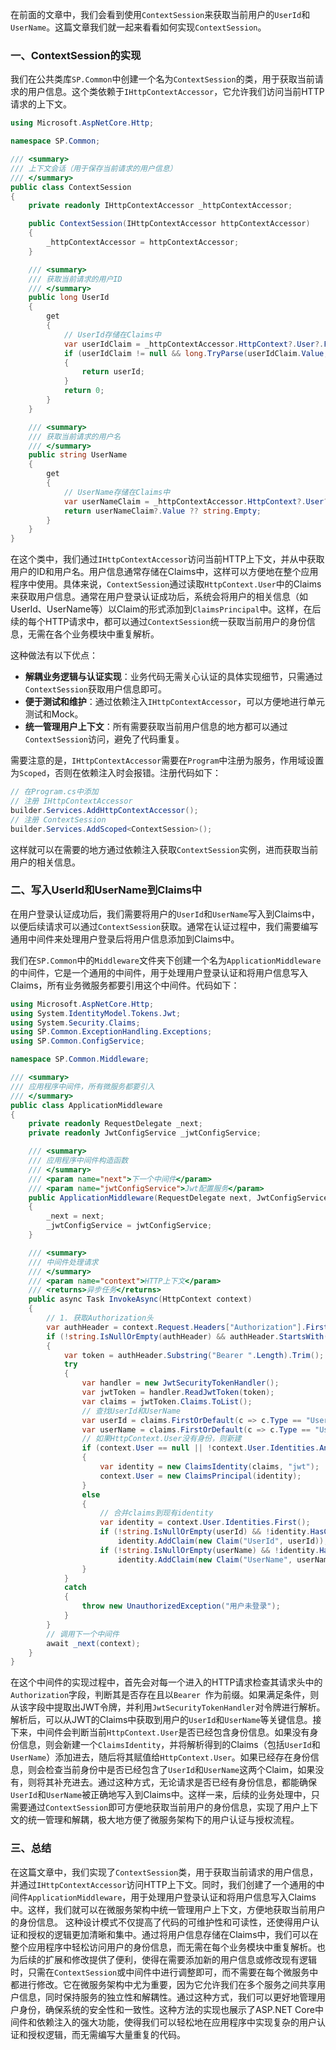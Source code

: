 在前面的文章中，我们会看到使用`ContextSession`来获取当前用户的`UserId`和`UserName`。这篇文章我们就一起来看看如何实现`ContextSession`。

### 一、ContextSession的实现
我们在公共类库`SP.Common`中创建一个名为`ContextSession`的类，用于获取当前请求的用户信息。这个类依赖于`IHttpContextAccessor`，它允许我们访问当前HTTP请求的上下文。

```csharp
using Microsoft.AspNetCore.Http;

namespace SP.Common;

/// <summary>
/// 上下文会话（用于保存当前请求的用户信息）
/// </summary>
public class ContextSession
{
    private readonly IHttpContextAccessor _httpContextAccessor;

    public ContextSession(IHttpContextAccessor httpContextAccessor)
    {
        _httpContextAccessor = httpContextAccessor;
    }

    /// <summary>
    /// 获取当前请求的用户ID
    /// </summary>
    public long UserId
    {
        get
        {
            // UserId存储在Claims中
            var userIdClaim = _httpContextAccessor.HttpContext?.User?.FindFirst("UserId");
            if (userIdClaim != null && long.TryParse(userIdClaim.Value, out var userId))
            {
                return userId;
            }
            return 0;
        }
    }

    /// <summary>
    /// 获取当前请求的用户名
    /// </summary>
    public string UserName
    {
        get
        {
            // UserName存储在Claims中
            var userNameClaim = _httpContextAccessor.HttpContext?.User?.FindFirst("UserName");
            return userNameClaim?.Value ?? string.Empty;
        }
    }
}
```
在这个类中，我们通过`IHttpContextAccessor`访问当前HTTP上下文，并从中获取用户的ID和用户名。用户信息通常存储在Claims中，这样可以方便地在整个应用程序中使用。具体来说，`ContextSession`通过读取`HttpContext.User`中的Claims来获取用户信息。通常在用户登录认证成功后，系统会将用户的相关信息（如UserId、UserName等）以Claim的形式添加到`ClaimsPrincipal`中。这样，在后续的每个HTTP请求中，都可以通过`ContextSession`统一获取当前用户的身份信息，无需在各个业务模块中重复解析。

这种做法有以下优点：

- **解耦业务逻辑与认证实现**：业务代码无需关心认证的具体实现细节，只需通过`ContextSession`获取用户信息即可。
- **便于测试和维护**：通过依赖注入`IHttpContextAccessor`，可以方便地进行单元测试和Mock。
- **统一管理用户上下文**：所有需要获取当前用户信息的地方都可以通过`ContextSession`访问，避免了代码重复。

需要注意的是，`IHttpContextAccessor`需要在`Program`中注册为服务，作用域设置为`Scoped`，否则在依赖注入时会报错。注册代码如下：

```csharp
// 在Program.cs中添加
// 注册 IHttpContextAccessor
builder.Services.AddHttpContextAccessor(); 
// 注册 ContextSession
builder.Services.AddScoped<ContextSession>(); 
```

这样就可以在需要的地方通过依赖注入获取`ContextSession`实例，进而获取当前用户的相关信息。

### 二、写入UserId和UserName到Claims中
在用户登录认证成功后，我们需要将用户的`UserId`和`UserName`写入到Claims中，以便后续请求可以通过`ContextSession`获取。通常在认证过程中，我们需要编写通用中间件来处理用户登录后将用户信息添加到Claims中。

我们在`SP.Common`中的`Middleware`文件夹下创建一个名为`ApplicationMiddleware`的中间件，它是一个通用的中间件，用于处理用户登录认证和将用户信息写入Claims，所有业务微服务都要引用这个中间件。代码如下：
```csharp
using Microsoft.AspNetCore.Http;
using System.IdentityModel.Tokens.Jwt;
using System.Security.Claims;
using SP.Common.ExceptionHandling.Exceptions;
using SP.Common.ConfigService;

namespace SP.Common.Middleware;

/// <summary>
/// 应用程序中间件，所有微服务都要引入
/// </summary>
public class ApplicationMiddleware
{
    private readonly RequestDelegate _next;
    private readonly JwtConfigService _jwtConfigService;

    /// <summary>
    /// 应用程序中间件构造函数
    /// </summary>
    /// <param name="next">下一个中间件</param>
    /// <param name="jwtConfigService">Jwt配置服务</param>
    public ApplicationMiddleware(RequestDelegate next, JwtConfigService jwtConfigService)
    {
        _next = next;
        _jwtConfigService = jwtConfigService;
    }

    /// <summary>
    /// 中间件处理请求
    /// </summary>
    /// <param name="context">HTTP上下文</param>
    /// <returns>异步任务</returns>
    public async Task InvokeAsync(HttpContext context)
    {
        // 1. 获取Authorization头
        var authHeader = context.Request.Headers["Authorization"].FirstOrDefault();
        if (!string.IsNullOrEmpty(authHeader) && authHeader.StartsWith("Bearer ", StringComparison.OrdinalIgnoreCase))
        {
            var token = authHeader.Substring("Bearer ".Length).Trim();
            try
            {
                var handler = new JwtSecurityTokenHandler();
                var jwtToken = handler.ReadJwtToken(token);
                var claims = jwtToken.Claims.ToList();
                // 查找UserId和UserName
                var userId = claims.FirstOrDefault(c => c.Type == "UserId")?.Value;
                var userName = claims.FirstOrDefault(c => c.Type == "UserName")?.Value;
                // 如果HttpContext.User没有身份，则新建
                if (context.User == null || !context.User.Identities.Any())
                {
                    var identity = new ClaimsIdentity(claims, "jwt");
                    context.User = new ClaimsPrincipal(identity);
                }
                else
                {
                    // 合并claims到现有identity
                    var identity = context.User.Identities.First();
                    if (!string.IsNullOrEmpty(userId) && !identity.HasClaim(c => c.Type == "UserId"))
                        identity.AddClaim(new Claim("UserId", userId));
                    if (!string.IsNullOrEmpty(userName) && !identity.HasClaim(c => c.Type == "UserName"))
                        identity.AddClaim(new Claim("UserName", userName));
                }
            }
            catch
            {
                throw new UnauthorizedException("用户未登录");
            }
        }
        // 调用下一个中间件
        await _next(context);
    }
}
```
在这个中间件的实现过程中，首先会对每一个进入的HTTP请求检查其请求头中的`Authorization`字段，判断其是否存在且以`Bearer `作为前缀。如果满足条件，则从该字段中提取出JWT令牌，并利用`JwtSecurityTokenHandler`对令牌进行解析。解析后，可以从JWT的Claims中获取到用户的`UserId`和`UserName`等关键信息。接下来，中间件会判断当前`HttpContext.User`是否已经包含身份信息。如果没有身份信息，则会新建一个`ClaimsIdentity`，并将解析得到的Claims（包括`UserId`和`UserName`）添加进去，随后将其赋值给`HttpContext.User`。如果已经存在身份信息，则会检查当前身份中是否已经包含了`UserId`和`UserName`这两个Claim，如果没有，则将其补充进去。通过这种方式，无论请求是否已经有身份信息，都能确保`UserId`和`UserName`被正确地写入到Claims中。这样一来，后续的业务处理中，只需要通过`ContextSession`即可方便地获取当前用户的身份信息，实现了用户上下文的统一管理和解耦，极大地方便了微服务架构下的用户认证与授权流程。

### 三、总结
在这篇文章中，我们实现了`ContextSession`类，用于获取当前请求的用户信息，并通过`IHttpContextAccessor`访问HTTP上下文。同时，我们创建了一个通用的中间件`ApplicationMiddleware`，用于处理用户登录认证和将用户信息写入Claims中。这样，我们就可以在微服务架构中统一管理用户上下文，方便地获取当前用户的身份信息。
这种设计模式不仅提高了代码的可维护性和可读性，还使得用户认证和授权的逻辑更加清晰和集中。通过将用户信息存储在Claims中，我们可以在整个应用程序中轻松访问用户的身份信息，而无需在每个业务模块中重复解析。也为后续的扩展和修改提供了便利，使得在需要添加新的用户信息或修改现有逻辑时，只需在`ContextSession`或中间件中进行调整即可，而不需要在每个微服务中都进行修改。它在微服务架构中尤为重要，因为它允许我们在多个服务之间共享用户信息，同时保持服务的独立性和解耦性。通过这种方式，我们可以更好地管理用户身份，确保系统的安全性和一致性。这种方法的实现也展示了ASP.NET Core中间件和依赖注入的强大功能，使得我们可以轻松地在应用程序中实现复杂的用户认证和授权逻辑，而无需编写大量重复的代码。